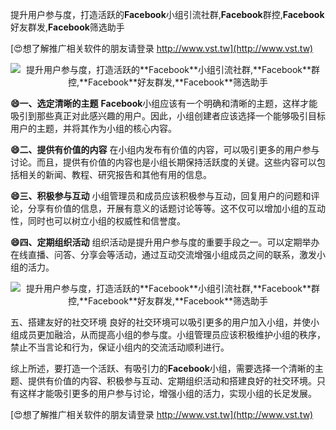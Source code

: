 提升用户参与度，打造活跃的**Facebook**小组引流社群,**Facebook**群控,**Facebook**好友群发,**Facebook**筛选助手

[😍想了解推广相关软件的朋友请登录 http://www.vst.tw](http://www.vst.tw)

 <center><img src="https://vst.tw/MP4/tuiguang/png/4.png" alt="提升用户参与度，打造活跃的**Facebook**小组引流社群,**Facebook**群控,**Facebook**好友群发,**Facebook**筛选助手"></center>

**😄一、选定清晰的主题**
**Facebook**小组应该有一个明确和清晰的主题，这样才能吸引到那些真正对此感兴趣的用户。因此，小组创建者应该选择一个能够吸引目标用户的主题，并将其作为小组的核心内容。

**😄二、提供有价值的内容**
在小组内发布有价值的内容，可以吸引更多的用户参与讨论。而且，提供有价值的内容也是小组长期保持活跃度的关键。这些内容可以包括相关的新闻、教程、研究报告和其他有用的信息。

**😄三、积极参与互动**
小组管理员和成员应该积极参与互动，回复用户的问题和评论，分享有价值的信息，开展有意义的话题讨论等等。这不仅可以增加小组的互动性，同时也可以树立小组的权威性和信誉度。

**😄四、定期组织活动**
组织活动是提升用户参与度的重要手段之一。可以定期举办在线直播、问答、分享会等活动，通过互动交流增强小组成员之间的联系，激发小组的活力。

 <center><img src="https://vst.tw/MP4/tuiguang/png/2.png" alt="提升用户参与度，打造活跃的**Facebook**小组引流社群,**Facebook**群控,**Facebook**好友群发,**Facebook**筛选助手"></center>

五、搭建友好的社交环境
良好的社交环境可以吸引更多的用户加入小组，并使小组成员更加融洽，从而提高小组的参与度。小组管理员应该积极维护小组的秩序，禁止不当言论和行为，保证小组内的交流活动顺利进行。

综上所述，要打造一个活跃、有吸引力的**Facebook**小组，需要选择一个清晰的主题、提供有价值的内容、积极参与互动、定期组织活动和搭建良好的社交环境。只有这样才能吸引更多的用户参与讨论，增强小组的活力，实现小组的长足发展。

[😍想了解推广相关软件的朋友请登录 http://www.vst.tw](http://www.vst.tw)



